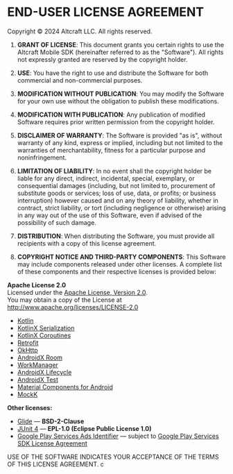 # END-USER LICENSE AGREEMENT

Copyright © 2024 Altcraft LLC. All rights reserved.

1. **GRANT OF LICENSE**: This document grants you certain rights to use the Altcraft Mobile SDK (hereinafter referred to as the "Software"). All rights not expressly granted are reserved by the copyright holder.

2. **USE**: You have the right to use and distribute the Software for both commercial and non-commercial purposes.

3. **MODIFICATION WITHOUT PUBLICATION**: You may modify the Software for your own use without the obligation to publish these modifications.

4. **MODIFICATION WITH PUBLICATION**: Any publication of modified Software requires prior written permission from the copyright holder.

5. **DISCLAIMER OF WARRANTY**: The Software is provided "as is", without warranty of any kind, express or implied, including but not limited to the warranties of merchantability, fitness for a particular purpose and noninfringement.

6. **LIMITATION OF LIABILITY**: In no event shall the copyright holder be liable for any direct, indirect, incidental, special, exemplary, or consequential damages (including, but not limited to, procurement of substitute goods or services; loss of use, data, or profits; or business interruption) however caused and on any theory of liability, whether in contract, strict liability, or tort (including negligence or otherwise) arising in any way out of the use of this Software, even if advised of the possibility of such damage.

7. **DISTRIBUTION**: When distributing the Software, you must provide all recipients with a copy of this license agreement.

8. **COPYRIGHT NOTICE AND THIRD-PARTY COMPONENTS**:
   This Software may include components released under other licenses. A complete list of these components and their respective licenses is provided below:

  **Apache License 2.0**  
Licensed under the [Apache License, Version 2.0](http://www.apache.org/licenses/LICENSE-2.0).  
You may obtain a copy of the License at http://www.apache.org/licenses/LICENSE-2.0

* [Kotlin](https://github.com/JetBrains/kotlin)
* [KotlinX Serialization](https://github.com/Kotlin/kotlinx.serialization)
* [KotlinX Coroutines](https://github.com/Kotlin/kotlinx.coroutines)
* [Retrofit](https://github.com/square/retrofit)
* [OkHttp](https://github.com/square/okhttp)
* [AndroidX Room](https://developer.android.com/jetpack/androidx/releases/room)
* [WorkManager](https://developer.android.com/jetpack/androidx/releases/work)
* [AndroidX Lifecycle](https://developer.android.com/jetpack/androidx/releases/lifecycle)
* [AndroidX Test](https://developer.android.com/testing)
* [Material Components for Android](https://github.com/material-components/material-components-android)
* [MockK](https://mockk.io/)

**Other licenses:**
* [Glide](https://github.com/bumptech/glide) — **BSD-2-Clause** 
* [JUnit 4](https://junit.org/junit4/) — **EPL-1.0 (Eclipse Public License 1.0)**
* [Google Play Services Ads Identifier](https://developers.google.com/android/reference/com/google/android/gms/ads/identifier/AdvertisingIdClient) — subject to [Google Play Services SDK License Agreement](https://developers.google.com/terms)

USE OF THE SOFTWARE INDICATES YOUR ACCEPTANCE OF THE TERMS OF THIS LICENSE AGREEMENT.
с 

